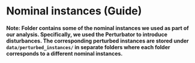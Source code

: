 # Nominal instances (Guide)
#### Note: Folder contains some of the nominal instances we used as part of our analysis. Specifically, we used the Perturbator to introduce disturbances. The corresponding perturbed instances are stored under `data/perturbed_instances/` in separate folders where each folder corresponds to a different nominal instances.  
